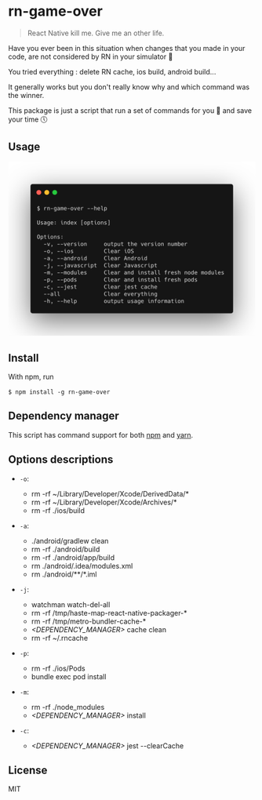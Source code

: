 # rn-game-over

> React Native kill me. Give me an other life.

Have you ever been in this situation when changes that you made in your code, are not considered by RN in your simulator 🧐

You tried everything : delete RN cache, ios build, android build...

It generally works but you don't really know why and which command was the winner.

This package is just a script that run a set of commands for you 🤩 and save your time 🕔

## Usage

![help](doc/help.png)

## Install

With npm, run

```
$ npm install -g rn-game-over
```

## Dependency manager

This script has command support for both [npm](https://docs.npmjs.com/cli/npm) and [yarn](https://yarnpkg.com/lang/en/).

## Options descriptions

- `-o`:

  - rm -rf ~/Library/Developer/Xcode/DerivedData/\*
  - rm -rf ~/Library/Developer/Xcode/Archives/\*
  - rm -rf ./ios/build

- `-a`:

  - ./android/gradlew clean
  - rm -rf ./android/build
  - rm -rf ./android/app/build
  - rm ./android/.idea/modules.xml
  - rm ./android/\*\*/\*.iml

- `-j`:

  - watchman watch-del-all
  - rm -rf /tmp/haste-map-react-native-packager-\*
  - rm -rf /tmp/metro-bundler-cache-\*
  - *<DEPENDENCY_MANAGER>* cache clean
  - rm -rf ~/.rncache

- `-p`:

  - rm -rf ./ios/Pods
  - bundle exec pod install

- `-m`:

  - rm -rf ./node_modules
  - *<DEPENDENCY_MANAGER>* install

- `-c`:

  - *<DEPENDENCY_MANAGER>* jest --clearCache

## License

MIT
